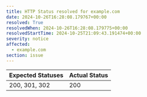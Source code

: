 ```yaml
---
title: HTTP Status resolved for example.com
date: 2024-10-26T16:28:08.179767+00:00
resolved: True
resolvedWhen: 2024-10-26T16:28:08.179775+00:00
resolvedStartTime: 2024-10-25T21:09:43.191474+00:00
severity: notice
affected:
  - example.com
section: issue
---
```


| Expected Statuses | Actual Status  |
|-------------------|----------------|
| 200, 301, 302 | 200 |
